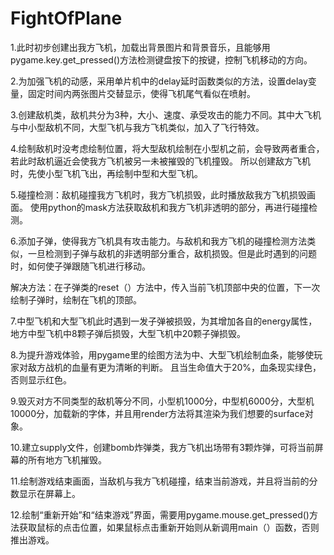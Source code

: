 # FightOfPlane

1.此时初步创建出我方飞机，加载出背景图片和背景音乐，且能够用pygame.key.get_pressed()方法检测键盘按下的按键，控制飞机移动的方向。

2.为加强飞机的动感，采用单片机中的delay延时函数类似的方法，设置delay变量，固定时间内两张图片交替显示，使得飞机尾气看似在喷射。

3.创建敌机类，敌机共分为3种，大小、速度、承受攻击的能力不同。其中大飞机与中小型敌机不同，大型飞机与我方飞机类似，加入了飞行特效。

4.绘制敌机时没考虑绘制位置，将大型敌机绘制在小型机之前，会导致两者重合，若此时敌机逼近会使我方飞机被另一未被摧毁的飞机撞毁。
所以创建敌方飞机时，先使小型飞机飞出，再绘制中型和大型飞机。

5.碰撞检测：敌机碰撞我方飞机时，我方飞机损毁，此时播放敌我方飞机损毁画面。
使用python的mask方法获取敌机和我方飞机非透明的部分，再进行碰撞检测。

6.添加子弹，使得我方飞机具有攻击能力。与敌机和我方飞机的碰撞检测方法类似，一旦检测到子弹与敌机的非透明部分重合，敌机损毁。但是此时遇到的问题时，如何使子弹跟随飞机进行移动。

  解决方法：在子弹类的reset（）方法中，传入当前飞机顶部中央的位置，下一次绘制子弹时，绘制在飞机的顶部。

7.中型飞机和大型飞机此时遇到一发子弹被损毁，为其增加各自的energy属性，地方中型飞机中8颗子弹后损毁，大型飞机中20颗子弹损毁。

8.为提升游戏体验，用pygame里的绘图方法为中、大型飞机绘制血条，能够使玩家对敌方战机的血量有更为清晰的判断。
且当生命值大于20%，血条现实绿色，否则显示红色。

9.毁灭对方不同类型的敌机等分不同，小型机1000分，中型机6000分，大型机10000分，加载新的字体，并且用render方法将其渲染为我们想要的surface对象。

10.建立supply文件，创建bomb炸弹类，我方飞机出场带有3颗炸弹，可将当前屏幕的所有地方飞机摧毁。

11.绘制游戏结束画面，当敌机与我方飞机碰撞，结束当前游戏，并且将当前的分数显示在屏幕上。

12.绘制“重新开始”和“结束游戏”界面，需要用pygame.mouse.get_pressed()方法获取鼠标的点击位置，如果鼠标点击重新开始则从新调用main（）函数，否则推出游戏。
